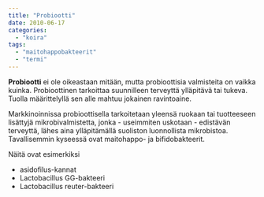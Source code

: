 ```yaml
---
title: "Probiootti"
date: 2010-06-17
categories: 
  - "koira"
tags: 
  - "maitohappobakteerit"
  - "termi"
---
```


**Probiootti** ei ole oikeastaan mitään, mutta probioottisia valmisteita on vaikka kuinka. Probioottinen tarkoittaa suunnilleen terveyttä ylläpitävä tai tukeva. Tuolla määrittelyllä sen alle mahtuu jokainen ravintoaine.

Markkinoinnissa probioottisella tarkoitetaan yleensä ruokaan tai tuotteeseen lisättyjä mikrobivalmistetta, jonka - useimmiten uskotaan - edistävän terveyttä, lähes aina ylläpitämällä suoliston luonnollista mikrobistoa. Tavallisemmin kyseessä ovat maitohappo- ja bifidobakteerit.

Näitä ovat esimerkiksi

- asidofilus-kannat
- Lactobacillus GG-bakteeri
- Lactobacillus reuter-bakteeri
